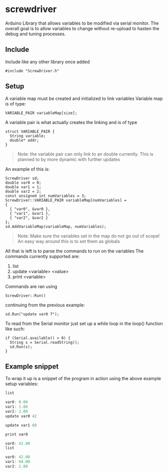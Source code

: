 # screwdriver
Arduino Library that allows variables to be modified via serial monitor. The overall goal is to allow variables to change without re-upload to hasten the debug and tuning processes.

## Include
Include like any other library once added
    
    #include "ScrewDriver.h"

## Setup
A variable map must be created and initialized to link variables
Variable map is of type:

    VARIABLE_PAIR variableMap[size];
A variable pair is what actually creates the linking and is of type

    struct VARIABLE_PAIR {
      String variable;
      double* addr;
    }
> Note: the variable pair can only link to an double currently. This is planned to by more dynamic with further updates

An example of this is: 
	
	ScrewDriver sd;
    double var0 = 0;
    double var1 = 1;
    double var2 = 2;
    const unsigned int numVariables = 3;
    ScrewDriver::VARIABLE_PAIR variableMap[numVariables] =
    {
      { "var0", &var0 },
      { "var1", &var1 },
      { "var2", &var2 }
    };
    sd.AddVariableMap(variableMap, numVariables);
> Note: Make sure the variables set in the map do not go out of scope! An easy way around this is to set them as globals

All that is left is to parse the commands to run on the variables
The commands currently supported are:

1. list
2. update \<variable\> \<value\>
3. print \<variable\>

Commands are ran using

    ScrewDriver::Run()

continuing from the previous example: 
    
    sd.Run("update var0 7");

To read from the Serial monitor just set up a while loop in the loop() function like such:

    if (Serial.available() > 0) {
      String s = Serial.readString();
      sd.Run(s);
    }

## Example snippet

To wrap it up is a snippet of the program in action using the above example setup variables:
```js
list

var0: 0.00
var1: 1.00
var2: 2.00
update var0 42

update var1 60

print var0

var0: 42.00
list

var0: 42.00
var1: 60.00
var2: 2.00
```
